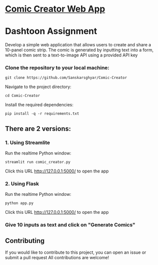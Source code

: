 # [Comic Creator Web App](https://github.com/Sanskarsghyar/Comic-Creator)

# Dashtoon Assignment

Develop a simple web application that allows users to create and share a 10-panel comic strip. The comic is generated by inputting text into a form, which is then sent to a text-to-image API using a provided API key

### Clone the repository to your local machine:

    git clone https://github.com/Sanskarsghyar/Comic-Creator

Navigate to the project directory:

    cd Comic-Creator

Install the required dependencies:

    pip install -q -r requirements.txt

## There are 2 versions:

### 1. Using Streamlite
    
Run the realtime Python window:

    streamlit run comic_creator.py

Click this URL http://127.0.0.1:5000/ to open the app

### 2. Using Flask
    
Run the realtime Python window:

    python app.py

Click this URL http://127.0.0.1:5000/ to open the app

### Give 10 inputs as text and click on "Generate Comics"


## Contributing
If you would like to contribute to this project, you can open an issue or submit a pull request
All contributions are welcome!
